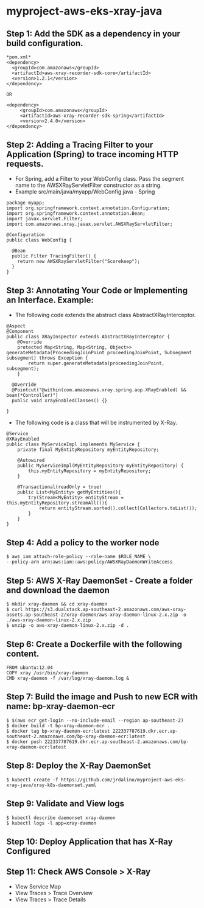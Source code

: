 # myproject-aws-eks-xray-java

## Step 1: Add the SDK as a dependency in your build configuration.
```
*pom.xml*
<dependency>
  <groupId>com.amazonaws</groupId>
  <artifactId>aws-xray-recorder-sdk-core</artifactId>
  <version>1.2.1</version>
</dependency>

OR

<dependency> 
     <groupId>com.amazonaws</groupId> 
     <artifactId>aws-xray-recorder-sdk-spring</artifactId> 
     <version>2.4.0</version> 
</dependency>
```

## Step 2: Adding a Tracing Filter to your Application (Spring) to trace incoming HTTP requests.
- For Spring, add a Filter to your WebConfig class. Pass the segment name to the AWSXRayServletFilter constructor as a string.
- Example src/main/java/myapp/WebConfig.java - Spring
```
package myapp;
import org.springframework.context.annotation.Configuration;
import org.springframework.context.annotation.Bean;
import javax.servlet.Filter;
import com.amazonaws.xray.javax.servlet.AWSXRayServletFilter;

@Configuration
public class WebConfig {

  @Bean
  public Filter TracingFilter() {
    return new AWSXRayServletFilter("Scorekeep");
  }
}
```

## Step 3: Annotating Your Code or Implementing an Interface. Example:
- The following code extends the abstract class AbstractXRayInterceptor.
```
@Aspect
@Component
public class XRayInspector extends AbstractXRayInterceptor {    
    @Override    
    protected Map<String, Map<String, Object>> generateMetadata(ProceedingJoinPoint proceedingJoinPoint, Subsegment subsegment) throws Exception {      
        return super.generateMetadata(proceedingJoinPoint, subsegment);    
    }    
  
  @Override    
  @Pointcut("@within(com.amazonaws.xray.spring.aop.XRayEnabled) && bean(*Controller)")    
  public void xrayEnabledClasses() {}
  
}
```
- The following code is a class that will be instrumented by X-Ray.
```
@Service
@XRayEnabled
public class MyServiceImpl implements MyService {    
    private final MyEntityRepository myEntityRepository;    
    
    @Autowired    
    public MyServiceImpl(MyEntityRepository myEntityRepository) {        
        this.myEntityRepository = myEntityRepository;    
    }    
    
    @Transactional(readOnly = true)    
    public List<MyEntity> getMyEntities(){        
        try(Stream<MyEntity> entityStream = this.myEntityRepository.streamAll()){            
            return entityStream.sorted().collect(Collectors.toList());        
        }    
    }
}
```

## Step 4: Add a policy to the worker node
```
$ aws iam attach-role-policy --role-name $ROLE_NAME \
--policy-arn arn:aws:iam::aws:policy/AWSXRayDaemonWriteAccess
```

## Step 5: AWS X-Ray DaemonSet - Create a folder and download the daemon
```
$ mkdir xray-daemon && cd xray-daemon
$ curl https://s3.dualstack.ap-southeast-2.amazonaws.com/aws-xray-assets.ap-southeast-2/xray-daemon/aws-xray-daemon-linux-2.x.zip -o ./aws-xray-daemon-linux-2.x.zip
$ unzip -o aws-xray-daemon-linux-2.x.zip -d .
```

## Step 6: Create a Dockerfile with the following content.
```
FROM ubuntu:12.04
COPY xray /usr/bin/xray-daemon
CMD xray-daemon -f /var/log/xray-daemon.log &
```

## Step 7: Build the image and Push to new ECR with name: bp-xray-daemon-ecr
```
$ $(aws ecr get-login --no-include-email --region ap-southeast-2)
$ docker build -t bp-xray-daemon-ecr .
$ docker tag bp-xray-daemon-ecr:latest 222337787619.dkr.ecr.ap-southeast-2.amazonaws.com/bp-xray-daemon-ecr:latest
$ docker push 222337787619.dkr.ecr.ap-southeast-2.amazonaws.com/bp-xray-daemon-ecr:latest
```

## Step 8: Deploy the X-Ray DaemonSet
```
$ kubectl create -f https://github.com/jrdalino/myproject-aws-eks-xray-java/xray-k8s-daemonset.yaml
```

## Step 9: Validate and View logs
```
$ kubectl describe daemonset xray-daemon
$ kubectl logs -l app=xray-daemon
```

## Step 10: Deploy Application that has X-Ray Configured

## Step 11: Check AWS Console > X-Ray
- View Service Map
- View Traces > Trace Overview
- View Traces > Trace Details

